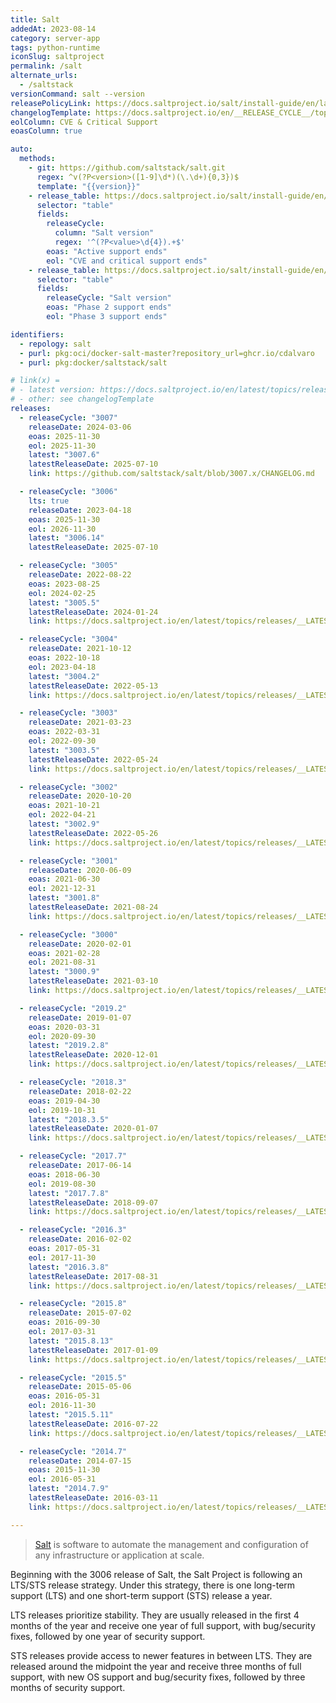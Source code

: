 ```yaml
---
title: Salt
addedAt: 2023-08-14
category: server-app
tags: python-runtime
iconSlug: saltproject
permalink: /salt
alternate_urls:
  - /saltstack
versionCommand: salt --version
releasePolicyLink: https://docs.saltproject.io/salt/install-guide/en/latest/topics/salt-version-support-lifecycle.html
changelogTemplate: https://docs.saltproject.io/en/__RELEASE_CYCLE__/topics/releases/__LATEST__.html
eolColumn: CVE & Critical Support
eoasColumn: true

auto:
  methods:
    - git: https://github.com/saltstack/salt.git
      regex: ^v(?P<version>([1-9]\d*)(\.\d+){0,3})$
      template: "{{version}}"
    - release_table: https://docs.saltproject.io/salt/install-guide/en/latest/topics/salt-version-support-lifecycle.html#1
      selector: "table"
      fields:
        releaseCycle:
          column: "Salt version"
          regex: '^(?P<value>\d{4}).+$'
        eoas: "Active support ends"
        eol: "CVE and critical support ends"
    - release_table: https://docs.saltproject.io/salt/install-guide/en/latest/topics/salt-version-support-lifecycle.html#2
      selector: "table"
      fields:
        releaseCycle: "Salt version"
        eoas: "Phase 2 support ends"
        eol: "Phase 3 support ends"

identifiers:
  - repology: salt
  - purl: pkg:oci/docker-salt-master?repository_url=ghcr.io/cdalvaro
  - purl: pkg:docker/saltstack/salt

# link(x) =
# - latest version: https://docs.saltproject.io/en/latest/topics/releases/__LATEST__.html
# - other: see changelogTemplate
releases:
  - releaseCycle: "3007"
    releaseDate: 2024-03-06
    eoas: 2025-11-30
    eol: 2025-11-30
    latest: "3007.6"
    latestReleaseDate: 2025-07-10
    link: https://github.com/saltstack/salt/blob/3007.x/CHANGELOG.md

  - releaseCycle: "3006"
    lts: true
    releaseDate: 2023-04-18
    eoas: 2025-11-30
    eol: 2026-11-30
    latest: "3006.14"
    latestReleaseDate: 2025-07-10

  - releaseCycle: "3005"
    releaseDate: 2022-08-22
    eoas: 2023-08-25
    eol: 2024-02-25
    latest: "3005.5"
    latestReleaseDate: 2024-01-24
    link: https://docs.saltproject.io/en/latest/topics/releases/__LATEST__.html

  - releaseCycle: "3004"
    releaseDate: 2021-10-12
    eoas: 2022-10-18
    eol: 2023-04-18
    latest: "3004.2"
    latestReleaseDate: 2022-05-13
    link: https://docs.saltproject.io/en/latest/topics/releases/__LATEST__.html

  - releaseCycle: "3003"
    releaseDate: 2021-03-23
    eoas: 2022-03-31
    eol: 2022-09-30
    latest: "3003.5"
    latestReleaseDate: 2022-05-24
    link: https://docs.saltproject.io/en/latest/topics/releases/__LATEST__.html

  - releaseCycle: "3002"
    releaseDate: 2020-10-20
    eoas: 2021-10-21
    eol: 2022-04-21
    latest: "3002.9"
    latestReleaseDate: 2022-05-26
    link: https://docs.saltproject.io/en/latest/topics/releases/__LATEST__.html

  - releaseCycle: "3001"
    releaseDate: 2020-06-09
    eoas: 2021-06-30
    eol: 2021-12-31
    latest: "3001.8"
    latestReleaseDate: 2021-08-24
    link: https://docs.saltproject.io/en/latest/topics/releases/__LATEST__.html

  - releaseCycle: "3000"
    releaseDate: 2020-02-01
    eoas: 2021-02-28
    eol: 2021-08-31
    latest: "3000.9"
    latestReleaseDate: 2021-03-10
    link: https://docs.saltproject.io/en/latest/topics/releases/__LATEST__.html

  - releaseCycle: "2019.2"
    releaseDate: 2019-01-07
    eoas: 2020-03-31
    eol: 2020-09-30
    latest: "2019.2.8"
    latestReleaseDate: 2020-12-01
    link: https://docs.saltproject.io/en/latest/topics/releases/__LATEST__.html

  - releaseCycle: "2018.3"
    releaseDate: 2018-02-22
    eoas: 2019-04-30
    eol: 2019-10-31
    latest: "2018.3.5"
    latestReleaseDate: 2020-01-07
    link: https://docs.saltproject.io/en/latest/topics/releases/__LATEST__.html

  - releaseCycle: "2017.7"
    releaseDate: 2017-06-14
    eoas: 2018-06-30
    eol: 2019-08-30
    latest: "2017.7.8"
    latestReleaseDate: 2018-09-07
    link: https://docs.saltproject.io/en/latest/topics/releases/__LATEST__.html

  - releaseCycle: "2016.3"
    releaseDate: 2016-02-02
    eoas: 2017-05-31
    eol: 2017-11-30
    latest: "2016.3.8"
    latestReleaseDate: 2017-08-31
    link: https://docs.saltproject.io/en/latest/topics/releases/__LATEST__.html

  - releaseCycle: "2015.8"
    releaseDate: 2015-07-02
    eoas: 2016-09-30
    eol: 2017-03-31
    latest: "2015.8.13"
    latestReleaseDate: 2017-01-09
    link: https://docs.saltproject.io/en/latest/topics/releases/__LATEST__.html

  - releaseCycle: "2015.5"
    releaseDate: 2015-05-06
    eoas: 2016-05-31
    eol: 2016-11-30
    latest: "2015.5.11"
    latestReleaseDate: 2016-07-22
    link: https://docs.saltproject.io/en/latest/topics/releases/__LATEST__.html

  - releaseCycle: "2014.7"
    releaseDate: 2014-07-15
    eoas: 2015-11-30
    eol: 2016-05-31
    latest: "2014.7.9"
    latestReleaseDate: 2016-03-11
    link: https://docs.saltproject.io/en/latest/topics/releases/__LATEST__.html

---
```


> [Salt](https://saltproject.io/index.html) is software to automate the management and configuration
> of any infrastructure or application at scale.

Beginning with the 3006 release of Salt, the Salt Project is following an LTS/STS release strategy.
Under this strategy, there is one long-term support (LTS) and one short-term support (STS) release a
year.

LTS releases prioritize stability. They are usually released in the first 4 months of the year and receive
one year of full support, with bug/security fixes, followed by one year of security support.

STS releases provide access to newer features in between LTS. They are released around the midpoint
the year and receive three months of full support, with new OS support and bug/security fixes,
followed by three months of security support.
